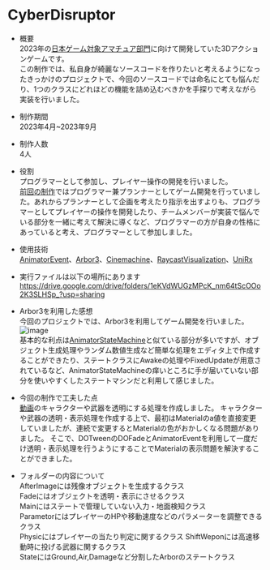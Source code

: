 # CyberDisruptor
- 概要  
2023年の[日本ゲーム対象アマチュア部門](https://awards.cesa.or.jp/2023/amateur/)に向けて開発していた3Dアクションゲームです。  
この制作では、私自身が綺麗なソースコードを作りたいと考えるようになったきっかけのプロジェクトで、今回のソースコードでは命名にとても悩んだり、1つのクラスにどれほどの機能を詰め込むべきかを手探りで考えながら実装を行いました。

- 制作期間  
2023年4月~2023年9月

- 制作人数  
4人  

- 役割  
プログラマーとして参加し、プレイヤー操作の開発を行いました。  
[前回の制作](https://github.com/hamster3156/CyberBlade)ではプログラマー兼プランナーとしてゲーム開発を行っていました。あれからプランナーとして企画を考えたり指示を出すよりも、プログラマーとしてプレイヤーの操作を開発したり、チームメンバーが実装で悩んでいる部分を一緒に考えて解決に導くなど、プログラマーの方が自身の性格にあっていると考え、プログラマーとして参加しました。  

- 使用技術  
[AnimatorEvent](https://qiita.com/aimy-07/items/58e77d3396ded286affc)、[Arbor3](https://arbor.caitsithware.com/)、[Cinemachine](https://unity.com/ja/unity/features/editor/art-and-design/cinemachine)、[RaycastVisualization](https://baba-s.hatenablog.com/entry/2022/06/22/090000)、[UniRx](https://github.com/neuecc/UniRx)

- 実行ファイルは以下の場所にあります  
https://drive.google.com/drive/folders/1eKVdWUGzMPcK_nm64tScOOo2K3SLHSp_?usp=sharing

- Arbor3を利用した感想   
今回のプロジェクトでは、Arbor3を利用してゲーム開発を行いました。  
![image](https://github.com/user-attachments/assets/d5fa1398-bd63-4449-9752-059aec72fa45)  
基本的な利点は[AnimatorStateMachine](https://github.com/hamster3156/CyberBlade)と似ている部分が多いですが、オブジェクト生成処理やランダム数値生成など簡単な処理をエディタ上で作成することができたり、ステートクラスにAwakeの処理やFixedUpdateが用意されているなど、AnimatorStateMachineの痒いところに手が届いていない部分を使いやすくしたステートマシンだと利用して感じました。 

- 今回の制作で工夫した点  
[動画](https://github.com/user-attachments/assets/2ee700ee-54b7-41e2-b3c8-da5d5a827438)のキャラクターや武器を透明にする処理を作成しました。
キャラクターや武器の透明・表示処理を作成する上で、最初はMaterialのa値を直接変更していましたが、連続で変更するとMaterialの色がおかしくなる問題がありました。
そこで、DOTweenのDOFadeとAnimatorEventを利用して一度だけ透明・表示処理を行うようにすることでMaterialの表示問題を解決することができました。

- フォルダーの内容について  
AfterImageには残像オブジェクトを生成するクラス  
Fadeにはオブジェクトを透明・表示にさせるクラス  
Mainにはステートで管理していない入力・地面検知クラス   
ParametorにはプレイヤーのHPや移動速度などのパラメーターを調整できるクラス  
Physicにはプレイヤーの当たり判定に関するクラス
ShiftWeponには高速移動時に投げる武器に関するクラス  
StateにはGround,Air,Damageなど分割したArborのステートクラス
